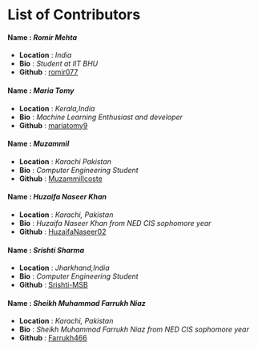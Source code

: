 # List of Contributors

#### Name : ***Romir Mehta***
- **Location** : _India_
- **Bio** : _Student at IIT BHU_
- **Github** : [romir077](<https://github.com/romir077>)

#### Name : ***Maria Tomy***
- **Location** : _Kerala,India_
- **Bio** : _Machine Learning Enthusiast and developer_
- **Github** : [mariatomy9](<https://github.com/mariatomy9>)

#### Name : ***Muzammil***
- **Location** : _Karachi Pakistan_
- **Bio** : _Computer Engineering Student_
- **Github** : [Muzammillcoste](<https://github.com/Muzammillcoste>)

#### Name : ***Huzaifa Naseer Khan***
- **Location** : _Karachi, Pakistan_
- **Bio** : _Huzaifa Naseer Khan from NED CIS sophomore year_
- **Github** : [HuzaifaNaseer02](<https://github.com/HuzaifaNaseer02>)

#### Name : ***Srishti Sharma***
- **Location** : _Jharkhand,India_
- **Bio** : _Computer Engineering Student_
- **Github** : [Srishti-MSB](<https://github.com/Srishti-MSB>)

#### Name : ***Sheikh Muhammad Farrukh Niaz***
- **Location** : _Karachi, Pakistan_
- **Bio** : _Sheikh Muhammad Farrukh Niaz from NED CIS sophomore year_
- **Github** : [Farrukh466](<https://github.com/Farrukh466>)
